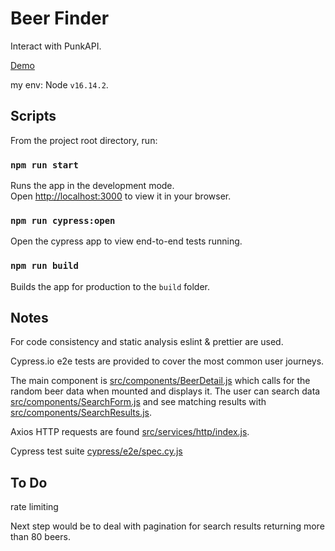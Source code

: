 # Beer Finder

Interact with PunkAPI.

[Demo](https://beer-finder-iota.vercel.app/)

my env: Node `v16.14.2`.

## Scripts

From the project root directory, run:

### `npm run start`

Runs the app in the development mode.\
Open [http://localhost:3000](http://localhost:3000) to view it in your browser.

### `npm run cypress:open`

Open the cypress app to view end-to-end tests running.

### `npm run build`

Builds the app for production to the `build` folder.

## Notes

For code consistency and static analysis eslint & prettier are used.

Cypress.io e2e tests are provided to cover the most common user journeys.

The main component is [src/components/BeerDetail.js](src/components/BeerDetail.js) which calls for the random beer data when mounted and displays it. The user can search data [src/components/SearchForm.js](src/components/SearchForm.js) and see matching results with [src/components/SearchResults.js](src/components/SearchResults.js).

Axios HTTP requests are found [src/services/http/index.js](src/services/http/index.js).

Cypress test suite [cypress/e2e/spec.cy.js](cypress/e2e/spec.cy.js)

## To Do

rate limiting

Next step would be to deal with pagination for search results returning more than 80 beers.
